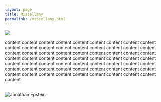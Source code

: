 ```yaml
---
layout: page
title: Miscellany
permalink: /miscellany.html
---
```


<img src="{{site.baseurl}}/assets/images/roksten2_square.jpg" class="float-right-picture">

<div>
  <p>content content content content content content content content content content content content content content content content content content content content content content content content content content content content content content content content content content content content content content content content content content content content content content content content content content content content content content content content content content content content content content content content</p>
</div>


<br>

<img src="{{site.baseurl}}/assets/images/goldsworthy_banner.jpg" alt="Jonathan Epstein" width="">